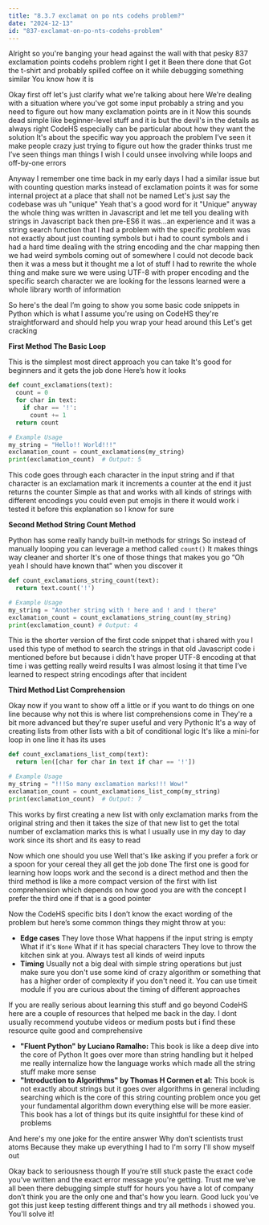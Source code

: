 ```yaml
---
title: "8.3.7 exclamat on po nts codehs problem?"
date: "2024-12-13"
id: "837-exclamat-on-po-nts-codehs-problem"
---
```


Alright so you're banging your head against the wall with that pesky 837 exclamation points codehs problem right I get it Been there done that Got the t-shirt and probably spilled coffee on it while debugging something similar You know how it is

Okay first off let's just clarify what we're talking about here We're dealing with a situation where you've got some input probably a string and you need to figure out how many exclamation points are in it Now this sounds dead simple like beginner-level stuff and it is but the devil's in the details as always right CodeHS especially can be particular about how they want the solution It's about the specific way you approach the problem I’ve seen it make people crazy just trying to figure out how the grader thinks trust me I’ve seen things man things I wish I could unsee involving while loops and off-by-one errors

Anyway I remember one time back in my early days I had a similar issue but with counting question marks instead of exclamation points it was for some internal project at a place that shall not be named Let's just say the codebase was uh "unique" Yeah that's a good word for it "Unique" anyway the whole thing was written in Javascript and let me tell you dealing with strings in Javascript back then pre-ES6 it was...an experience and it was a string search function that I had a problem with the specific problem was not exactly about just counting symbols but i had to count symbols and i had a hard time dealing with the string encoding and the char mapping then we had weird symbols coming out of somewhere I could not decode back then it was a mess but it thought me a lot of stuff I had to rewrite the whole thing and make sure we were using UTF-8 with proper encoding and the specific search character we are looking for the lessons learned were a whole library worth of information

So here's the deal I’m going to show you some basic code snippets in Python which is what I assume you're using on CodeHS they're straightforward and should help you wrap your head around this Let's get cracking

**First Method The Basic Loop**

This is the simplest most direct approach you can take It's good for beginners and it gets the job done Here’s how it looks

```python
def count_exclamations(text):
  count = 0
  for char in text:
    if char == '!':
      count += 1
  return count

# Example Usage
my_string = "Hello!! World!!!"
exclamation_count = count_exclamations(my_string)
print(exclamation_count)  # Output: 5
```

This code goes through each character in the input string and if that character is an exclamation mark it increments a counter at the end it just returns the counter Simple as that and works with all kinds of strings with different encodings you could even put emojis in there it would work i tested it before this explanation so I know for sure

**Second Method String Count Method**

Python has some really handy built-in methods for strings So instead of manually looping you can leverage a method called `count()` It makes things way cleaner and shorter It's one of those things that makes you go “Oh yeah I should have known that” when you discover it

```python
def count_exclamations_string_count(text):
  return text.count('!')

# Example Usage
my_string = "Another string with ! here and ! and ! there"
exclamation_count = count_exclamations_string_count(my_string)
print(exclamation_count) # Output: 4
```

This is the shorter version of the first code snippet that i shared with you I used this type of method to search the strings in that old Javascript code i mentioned before but because i didn't have proper UTF-8 encoding at that time i was getting really weird results I was almost losing it that time I’ve learned to respect string encodings after that incident

**Third Method List Comprehension**

Okay now if you want to show off a little or if you want to do things on one line because why not this is where list comprehensions come in They're a bit more advanced but they're super useful and very Pythonic It's a way of creating lists from other lists with a bit of conditional logic It's like a mini-for loop in one line it has its uses

```python
def count_exclamations_list_comp(text):
  return len([char for char in text if char == '!'])

# Example Usage
my_string = "!!!So many exclamation marks!!! Wow!"
exclamation_count = count_exclamations_list_comp(my_string)
print(exclamation_count)  # Output: 7
```

This works by first creating a new list with only exclamation marks from the original string and then it takes the size of that new list to get the total number of exclamation marks this is what I usually use in my day to day work since its short and its easy to read

Now which one should you use Well that's like asking if you prefer a fork or a spoon for your cereal they all get the job done The first one is good for learning how loops work and the second is a direct method and then the third method is like a more compact version of the first with list comprehension which depends on how good you are with the concept I prefer the third one if that is a good pointer

Now the CodeHS specific bits I don’t know the exact wording of the problem but here’s some common things they might throw at you:

*   **Edge cases** They love those What happens if the input string is empty What if it's `None` What if it has special characters They love to throw the kitchen sink at you. Always test all kinds of weird inputs
*   **Timing** Usually not a big deal with simple string operations but just make sure you don't use some kind of crazy algorithm or something that has a higher order of complexity if you don't need it. You can use timeit module if you are curious about the timing of different approaches

If you are really serious about learning this stuff and go beyond CodeHS here are a couple of resources that helped me back in the day. I dont usually recommend youtube videos or medium posts but i find these resource quite good and comprehensive

*   **"Fluent Python" by Luciano Ramalho:** This book is like a deep dive into the core of Python It goes over more than string handling but it helped me really internalize how the language works which made all the string stuff make more sense
*   **"Introduction to Algorithms" by Thomas H Cormen et al:** This book is not exactly about strings but it goes over algorithms in general including searching which is the core of this string counting problem once you get your fundamental algorithm down everything else will be more easier. This book has a lot of things but its quite insightful for these kind of problems

And here's my one joke for the entire answer Why don’t scientists trust atoms Because they make up everything I had to I'm sorry I'll show myself out

Okay back to seriousness though If you’re still stuck paste the exact code you’ve written and the exact error message you're getting. Trust me we've all been there debugging simple stuff for hours you have a lot of company don’t think you are the only one and that's how you learn. Good luck you’ve got this just keep testing different things and try all methods i showed you. You'll solve it!
